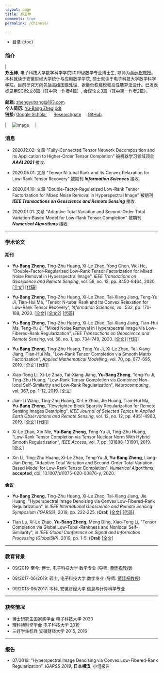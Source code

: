 ```yaml
---
layout: page
title: 郑玉棒
comments: true
permalink: /Chinese/

---
```


* 目录
{:toc}


 
### 简介
 
| <br>**郑玉棒**, 电子科技大学数学科学学院2019级数学专业博士生, 导师为[黄廷祝教授](http://www.math.uestc.edu.cn/info/1081/2041.htm)。 本科就读于安徽财经大学统计与应用数学学院, 硕士就读于电子科技大学数学科学学院。目前研究方向包括高维图像处理、张量低秩建模和高性能算法设计。已发表或录用SCI论文8篇（其中第一作者4篇）, 会议论文3篇（其中第一作者2篇）。 <br> <br> **邮箱:** <zhengyubang@163.com> <br>  **个人简历:** [Yu-Bang Zheg.pdf](https://yubangzheng.github.io/images/CV-ybzheng.pdf) <br> **链接:** [Google Scholar](https://scholar.google.com/citations?hl=en&user=qj6IPAMAAAAJ)  &emsp; [Researchgate](https://www.researchgate.net/profile/Yu_Bang_Zheng)  &emsp; [GitHub](https://github.com/YuBangZheng/) <br><br>| &emsp;![image](https://yubangzheng.github.io/images/yubangzheng3.jpg)&emsp; |

### 消息

* 2020.12.02: 文章 "Fully-Connected Tensor Network Decomposition and Its Application to Higher-Order Tensor Completion" 被机器学习领域顶会 _**AAAI 2021**_ 接收.

* 2020.05.01: 文章 "Tensor N-tubal Rank and Its Convex Relaxation for Low-Rank Tensor Recovery" 被期刊 _**Information Sciences**_ 接收.

* 2020.04.10: 文章 "Double-Factor-Regularized Low-Rank Tensor Factorization for Mixed Noise Removal in Hyperspectral Image" 被期刊 _**IEEE Transactions on Geoscience and Remote Sensing**_ 接收.

* 2020.01.01: 文章 "Adaptive Total Variation and Second-Order Total Variation-Based Model for Low-Rank Tensor Completion" 被期刊 _**Numerical Algorithms**_ 接收.

---

### 学术论文

#### 期刊

* **Yu-Bang Zheng**, Ting-Zhu Huang, Xi-Le Zhao, Yong Chen, Wei He, "Double-Factor-Regularized Low-Rank Tensor Factorization for Mixed Noise Removal in Hyperspectral Image", _IEEE Transactions on Geoscience and Remote Sensing_, vol. 58, no. 12, pp. 8450-8464, 2020. [[全文]](https://yubangzheng.github.io/papers/TGRS-LRTFDFR.pdf) [[代码]](https://yubangzheng.github.io/codes/code_LRTFDFR.zip)

* **Yu-Bang Zheng**, Ting-Zhu Huang, Xi-Le Zhao, Tai-Xiang Jiang, Teng-Yu Ji, Tian-Hui Ma, "Tensor N-tubal Rank and Its Convex Relaxation for Low-Rank Tensor Recovery", _Information Sciences_, vol. 532, pp. 170-189, 2020. [[全文]](https://yubangzheng.github.io/papers/IS-N-tubal-rank.pdf) [[全文2]](https://yubangzheng.github.io/papers/IS-N-tubal-rank2.pdf) [[代码]](https://yubangzheng.github.io/codes/code_WSTNN.zip)

* **Yu-Bang Zheng**, Ting-Zhu Huang, Xi-Le Zhao, Tai-Xiang Jiang, Tian-Hui Ma, Teng-Yu Ji, "Mixed Noise Removal in Hyperspectral Image via Low-Fibered-Rank Regularization", _IEEE Transactions on Geoscience and Remote Sensing_, vol. 58, no. 1, pp. 734-749, 2020. [[全文]](https://yubangzheng.github.io/papers/TGRS-low-fibered-rank.pdf) [[代码]](https://yubangzheng.github.io/codes/code_TGRS_low-fibered-rank.zip)

* **Yu-Bang Zheng**, Ting-Zhu Huang, Teng-Yu Ji, Xi-Le Zhao, Tai-Xiang Jiang, Tian-Hui Ma, "Low-Rank Tensor Completion via Smooth Matrix Factorization", _Applied Mathematical Modelling_, vol. 70, pp. 677-695, 2019. [[全文]](https://yubangzheng.github.io/papers/AMM_SMFLRTC_zheng.pdf) [[代码]](https://yubangzheng.github.io/codes/code_SMF-LRTC.zip)

* Xiao-Tong Li, Xi-Le Zhao, Tai-Xiang Jiang, **Yu-Bang Zheng**, Teng-Yu Ji, Ting-Zhu Huang, "Low-Rank Tensor Completion via Combined Non-local Self-Similarity and Low-Rank Regularization", _Neurocomputing_, vol. 367, pp. 1-12, 2019. [[全文]](https://yubangzheng.github.io/papers/Neurocomputing-NLSLR-xtl.pdf)

* Jian-Li Wang, Ting-Zhu Huang, Xi-Le Zhao, Jie Huang, Tian-Hui Ma, **Yu-Bang Zheng**, "Reweighted Block Sparsity Regularization for Remote Sensing Images Destriping", _IEEE Journal of Selected Topics in Applied Earth Observations and Remote Sensing_, vol. 12, no. 12, pp. 4951-4963, 2019. [[全文]](https://yubangzheng.github.io/papers/JSTARS-jlwang.pdf) [[代码]](https://yubangzheng.github.io/codes/code_RBSUTV.zip)

* Xi-Le Zhao, Xin Nie, **Yu-Bang Zheng**, Teng-Yu Ji, Ting-Zhu Huang, "Low-Rank Tensor Completion via Tensor Nuclear Norm With Hybrid Smooth Regularization", _IEEE Access_, vol. 7, pp. 131888-131901, 2019. [[全文]](https://yubangzheng.github.io/papers/ieee_access_xlz.pdf)

* Xin Li, Ting-Zhu Huang, Xi-Le Zhao, Teng-Yu Ji, **Yu-Bang Zheng**, Liang-Jian Deng, "Adaptive Total Variation and Second-Order Total Variation-Based Model for Low-Rank Tensor Completion", _Numerical Algorithms_, **accepted**, doi: 10.1007/s11075-020-00876-y, 2020. 

#### 会议

* **Yu-Bang Zheng**, Ting-Zhu Huang, Xi-Le Zhao, Tai-Xiang Jiang, Jie Huang, "Hyperspectral Image Denoising via Convex Low-Fibered-Rank Regularization", in _IEEE International Geoscience and Remote Sensing Symposium (IGARSS)_, 2019, pp. 222-225. (**Oral**) [[全文]](https://yubangzheng.github.io/papers/IGARSS2019-low-fibered-rank.pdf) [[代码]](https://yubangzheng.github.io/codes/code_TGRS_low-fibered-rank.zip)

* Tian Lu, Xi-Le Zhao, **Yu-Bang Zheng**, Meng Ding, Xiao-Tong Li, "Tensor Completion via Global Low-Tubal-Rankness and Nonlocal Self-Similarity", in _IEEE Global Conference on Signal and Information Processing (GlobalSIP)_, 2019, pp. 1-5. (**Oral**) [[全文]](https://yubangzheng.github.io/papers/TianLu.pdf)
 
---

### 教育背景

* 09/2019-至今: 博士, 电子科技大学 数学专业 (导师: [黄廷祝教授](http://www.math.uestc.edu.cn/info/1081/2041.htm))

* 09/2017-06/2019: 硕士, 电子科技大学 数学专业 (导师: [黄廷祝教授](http://www.math.uestc.edu.cn/info/1081/2041.htm))

* 09/2013-06/2017: 本科, 安徽财经大学 信息与计算科学专业

---

### 获奖情况

*  博士研究生国家奖学金  电子科技大学  2020
*  理科特别奖学金  电子科技大学  2019
*  三好学生标兵  安徽财经大学  2015, 2016

---

### 报告

* 07/2019: "Hyperspectral Image Denoising via Convex Low-Fibered-Rank Regularization", _IGARSS 2019_, **日本横滨**,  小组报告

